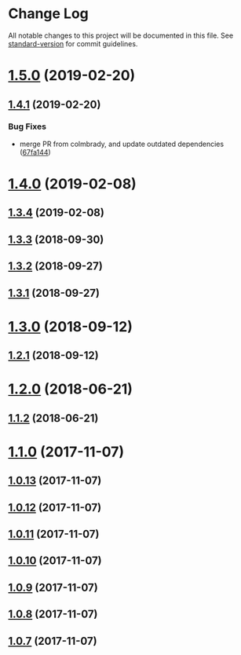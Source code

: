 # Change Log

All notable changes to this project will be documented in this file. See [standard-version](https://github.com/conventional-changelog/standard-version) for commit guidelines.

<a name="1.5.0"></a>
# [1.5.0](https://github.com/svenanders/react-iframe/compare/v1.4.1...v1.5.0) (2019-02-20)



<a name="1.4.1"></a>
## [1.4.1](https://github.com/svenanders/react-iframe/compare/v1.3.3...v1.4.1) (2019-02-20)


### Bug Fixes

* merge PR from colmbrady, and update outdated dependencies ([67fa144](https://github.com/svenanders/react-iframe/commit/67fa144))



<a name="1.4.0"></a>
# [1.4.0](https://github.com/svenanders/react-iframe/compare/v1.3.4...v1.4.0) (2019-02-08)



<a name="1.3.4"></a>
## [1.3.4](https://github.com/svenanders/react-iframe/compare/v1.3.3...v1.3.4) (2019-02-08)



<a name="1.3.3"></a>
## [1.3.3](https://github.com/svenanders/react-iframe/compare/v1.3.2...v1.3.3) (2018-09-30)



<a name="1.3.2"></a>
## [1.3.2](https://github.com/svenanders/react-iframe/compare/v1.3.1...v1.3.2) (2018-09-27)



<a name="1.3.1"></a>
## [1.3.1](https://github.com/svenanders/react-iframe/compare/v1.3.0...v1.3.1) (2018-09-27)



<a name="1.3.0"></a>
# [1.3.0](https://github.com/svenanders/react-iframe/compare/v1.2.1...v1.3.0) (2018-09-12)



<a name="1.2.1"></a>
## [1.2.1](https://github.com/svenanders/react-iframe/compare/v1.2.0...v1.2.1) (2018-09-12)



<a name="1.2.0"></a>
# [1.2.0](https://github.com/svenanders/react-iframe/compare/v1.1.2...v1.2.0) (2018-06-21)



<a name="1.1.2"></a>
## [1.1.2](https://github.com/svenanders/react-iframe/compare/v1.1.1...v1.1.2) (2018-06-21)



<a name="1.1.0"></a>
# [1.1.0](https://github.com/svenanders/react-iframe/compare/v1.0.13...v1.1.0) (2017-11-07)



<a name="1.0.13"></a>
## [1.0.13](https://github.com/svenanders/react-iframe/compare/v1.0.10...v1.0.13) (2017-11-07)



<a name="1.0.12"></a>
## [1.0.12](https://github.com/svenanders/react-iframe/compare/v1.0.11...v1.0.12) (2017-11-07)



<a name="1.0.11"></a>
## [1.0.11](https://github.com/svenanders/react-iframe/compare/v1.0.10...v1.0.11) (2017-11-07)



<a name="1.0.10"></a>
## [1.0.10](https://github.com/svenanders/react-iframe/compare/v1.0.9...v1.0.10) (2017-11-07)



<a name="1.0.9"></a>
## [1.0.9](https://github.com/svenanders/react-iframe/compare/v1.0.8...v1.0.9) (2017-11-07)



<a name="1.0.8"></a>
## [1.0.8](https://github.com/svenanders/react-iframe/compare/v0.0.4...v1.0.8) (2017-11-07)



<a name="1.0.7"></a>
## [1.0.7](https://github.com/svenanders/react-iframe/compare/v0.0.4...v1.0.7) (2017-11-07)
